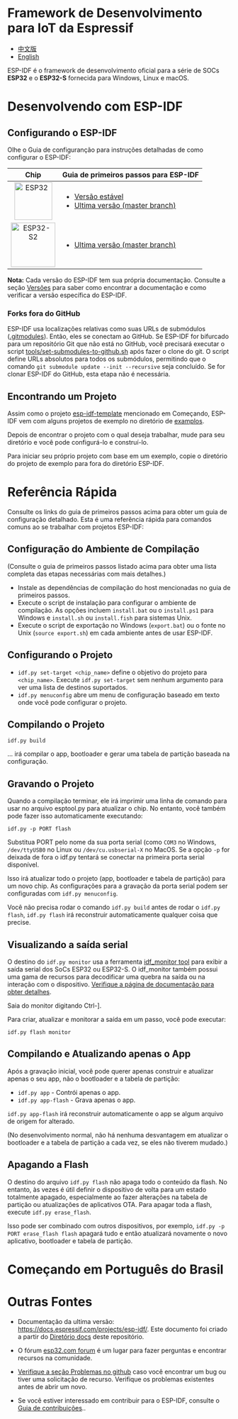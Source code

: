 # Framework de Desenvolvimento para IoT da Espressif

* [中文版](./README_CN.md) 
* [English](./README_en.md)

ESP-IDF é o framework de desenvolvimento oficial para a série de SOCs **ESP32** e o **ESP32-S** fornecida para Windows, Linux e macOS. 


# Desenvolvendo com ESP-IDF

## Configurando o ESP-IDF

Olhe o Guia de configuranção para instruções detalhadas de como configurar o ESP-IDF:

| Chip | Guia de primeiros passos para ESP-IDF |
|:----:|:----|
| <img src="docs/_static/chip-esp32.svg" height="85" alt="ESP32"> |  <ul><li>[Versão estável](https://docs.espressif.com/projects/esp-idf/en/stable/get-started/) </li><li>[Ultima versão (master branch)](https://docs.espressif.com/projects/esp-idf/en/latest/get-started/) </li></ul> |
| <img src="docs/_static/chip-esp32-s2.svg" height="100" alt="ESP32-S2"> | <ul><li>[Ultima versão (master branch)](https://docs.espressif.com/projects/esp-idf/en/latest/esp32s2/get-started/) </li></ul> |

**Nota:** Cada versão do ESP-IDF tem sua própria documentação. Consulte a seção [Versões](https://docs.espressif.com/projects/esp-idf/en/latest/esp32/versions.html) para saber como encontrar a documentação e como verificar a versão específica do ESP-IDF.


### Forks fora do GitHub

ESP-IDF usa localizações relativas como suas URLs de submódulos ([.gitmodules](.gitmodules)). Então, eles se conectam ao GitHub. Se ESP-IDF for bifurcado para um repositório Git que não está no GitHub, você precisará executar o script [tools/set-submodules-to-github.sh](tools/set-submodules-to-github.sh) após fazer o clone do git. O script define URLs absolutos para todos os submódulos, permitindo que o comando `git submodule update --init --recursive` seja concluído. Se for clonar ESP-IDF do GitHub, esta etapa não é necessária.


## Encontrando um Projeto

Assim como o projeto [esp-idf-template](https://github.com/espressif/esp-idf-template) mencionado em Começando, ESP-IDF vem com alguns projetos de exemplo no diretório de [examplos](examples).

Depois de encontrar o projeto com o qual deseja trabalhar, mude para seu diretório e você pode configurá-lo e construí-lo.

Para iniciar seu próprio projeto com base em um exemplo, copie o diretório do projeto de exemplo para fora do diretório ESP-IDF.


# Referência Rápida

Consulte os links do guia de primeiros passos acima para obter um guia de configuração detalhado. Esta é uma referência rápida para comandos comuns ao se trabalhar com projetos ESP-IDF:

## Configuração do Ambiente de Compilação

(Consulte o guia de primeiros passos listado acima para obter uma lista completa das etapas necessárias com mais detalhes.)

* Instale as dependências de compilação do host mencionadas no guia de primeiros passos.
* Execute o script de instalação para configurar o ambiente de compilação. As opções incluem `install.bat` ou o `install.ps1` para Windows e `install.sh` ou `install.fish` para sistemas Unix.
* Execute o script de exportação no Windows (`export.bat`) ou o fonte no Unix (`source export.sh`) em cada ambiente antes de usar ESP-IDF.


## Configurando o Projeto

* `idf.py set-target <chip_name>` define o objetivo do projeto para `<chip_name>`. Execute `idf.py set-target` sem nenhum argumento para ver uma lista de destinos suportados.
* `idf.py menuconfig` abre um menu de configuração baseado em texto onde você pode configurar o projeto.

## Compilando o Projeto

`idf.py build`

... irá compilar o app, bootloader e gerar uma tabela de partição baseada na configuração.

## Gravando o Projeto

Quando a compilação terminar, ele irá imprimir uma linha de comando para usar no arquivo esptool.py para atualizar o chip. No entanto, você também pode fazer isso automaticamente executando:

`idf.py -p PORT flash`


Substitua PORT pelo nome da sua porta serial (como `COM3` no Windows, `/dev/ttyUSB0` no Linux ou `/dev/cu.usbserial-X` no MacOS. Se a opção `-p` for deixada de fora o idf.py tentará se conectar na primeira porta serial disponível.

Isso irá atualizar todo o projeto (app, bootloader e tabela de partição) para um novo chip. As configurações para a gravação da porta serial podem ser configuradas com `idf.py menuconfig`.

Você não precisa rodar o comando `idf.py build` antes de rodar o `idf.py flash`, `idf.py flash` irá reconstruir automaticamente qualquer coisa que precise.

## Visualizando a saída serial

O destino do `idf.py monitor` usa a ferramenta [idf_monitor tool](https://docs.espressif.com/projects/esp-idf/en/latest/get-started/idf-monitor.html) para exibir a saída serial dos SoCs ESP32 ou ESP32-S. O idf_monitor também possui uma gama de recursos para decodificar  uma quebra na saída ou na interação com o dispositivo. [Verifique a página de documentação para obter detalhes](https://docs.espressif.com/projects/esp-idf/en/latest/get-started/idf-monitor.html).

Saia do monitor digitando Ctrl-].

Para criar, atualizar e monitorar a saída em um passo, você pode executar:

`idf.py flash monitor`

## Compilando e Atualizando apenas o App

Após a gravação inicial, você pode querer apenas construir e atualizar apenas o seu app, não o bootloader e a tabela de partição:

* `idf.py app` - Contrói apenas o app.
* `idf.py app-flash` - Grava apenas o app.

`idf.py app-flash` irá reconstruir automaticamente o app se algum arquivo de origem for alterado.

(No desenvolvimento normal, não há nenhuma desvantagem em atualizar o bootloader e a tabela de partição a cada vez, se eles não tiverem mudado.)

## Apagando a Flash

O destino do arquivo `idf.py flash` não apaga todo o conteúdo da flash. No entanto, às vezes é útil definir o dispositivo de volta para um estado totalmente apagado, especialmente ao fazer alterações na tabela de partição ou atualizações de aplicativos OTA. Para apagar toda a flash, execute `idf.py erase_flash`.

Isso pode ser combinado com outros dispositivos, por exemplo, `idf.py -p PORT erase_flash flash` apagará tudo e então atualizará novamente o novo aplicativo, bootloader e tabela de partição.

# Começando em Português do Brasil



# Outras Fontes

* Documentação da ultima versão: https://docs.espressif.com/projects/esp-idf/. Este documento foi criado a partir do [Diretório docs](docs) deste repositório.

* O fórum [esp32.com forum](https://esp32.com/) é um lugar para fazer perguntas e encontrar recursos na comunidade.

* [Verifique a seção Problemas no github](https://github.com/espressif/esp-idf/issues) caso você encontrar um bug ou tiver uma solicitação de recurso. Verifique os problemas existentes antes de abrir um novo.

* Se você estiver interessado em contribuir para o ESP-IDF, consulte o [Guia de contribuições](https://docs.espressif.com/projects/esp-idf/en/latest/contribute/index.html)..


